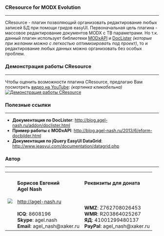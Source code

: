 ### CResource for MODX Evolution
----------
CResource - плагин позволяющий организовать редактирование любых записей БД при помощи гридов easyUI. Первоначальная цель плагина - массовое редактирование документов MODX с ТВ параметрами. Но т.к. данный плагин использует библиотеки [MODxAPI](https://github.com/AgelxNash/resourse) и [DocLister](https://github.com/AgelxNash/DocLister) *(которые при желании можно с легкостью оптимизировать под проект)*, то и редактирование любых данных можно организовать без особых проблем.

### Демонстрация работы CResource
---------
Чтобы оценить возможности плагина CResource, предлагаю Вам посмотреть [видео на YouTube](http://www.youtube.com/watch?v=wX8rD9XWnXY): *(картинка кликабельна)*
[![Демонстрация работы CResource](http://img.youtube.com/vi/wX8rD9XWnXY/0.jpg)](http://www.youtube.com/watch?v=wX8rD9XWnXY)

### Полезные ссылки
---------
* **Документация по DocLister**: http://blog.agel-nash.ru/addon/doclister.html
* **Пример работы c MODxAPI**: http://blog.agel-nash.ru/2013/6/eform-docbilder.html
* **Документация по jQuery EasyUI DataGrid**: http://www.jeasyui.com/documentation/datagrid.php

### Автор
---------
<table>
  <tr>
    <td><img src="http://www.gravatar.com/avatar/bf12d44182c98288015f65c9861903aa?s=220"></td>
	<td valign="top">
		<h4>Борисов Евгений
			<br />
			Agel Nash
		</h4>
		<a href="http://artdevue.com">http://agel-nash.ru</a><br />
		<br />
		<strong>ICQ</strong>: 8608196<br />
		<strong>Skype</strong>: agel.nash<br />
		<strong>Email</strong>: agel_nash@xaker.ru
	</td>
	<td valign="top">
		<h4>Реквизиты для доната<br /><br /></h4>
		<br />
		<strong>WMZ</strong>: Z762708026453<br />
		<strong>WMR</strong>: R203864025267<br />
		<strong>ЯД</strong>: 41001299480137<br />
		<strong>PayPal</strong>: agel_nash@xaker.ru<br />
	</td>
  </tr>
</table>